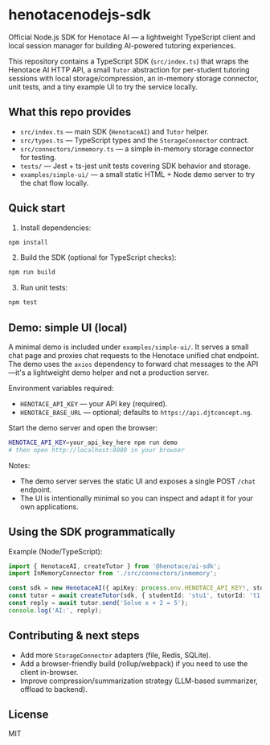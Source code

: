 # henotacenodejs-sdk

Official Node.js SDK for Henotace AI — a lightweight TypeScript client and local session manager for building AI-powered tutoring experiences.

This repository contains a TypeScript SDK (`src/index.ts`) that wraps the Henotace AI HTTP API, a small `Tutor` abstraction for per-student tutoring sessions with local storage/compression, an in-memory storage connector, unit tests, and a tiny example UI to try the service locally.

## What this repo provides

- `src/index.ts` — main SDK (`HenotaceAI`) and `Tutor` helper.
- `src/types.ts` — TypeScript types and the `StorageConnector` contract.
- `src/connectors/inmemory.ts` — a simple in-memory storage connector for testing.
- `tests/` — Jest + ts-jest unit tests covering SDK behavior and storage.
- `examples/simple-ui/` — a small static HTML + Node demo server to try the chat flow locally.

## Quick start

1. Install dependencies:

```bash
npm install
```

2. Build the SDK (optional for TypeScript checks):

```bash
npm run build
```

3. Run unit tests:

```bash
npm test
```

## Demo: simple UI (local)

A minimal demo is included under `examples/simple-ui/`. It serves a small chat page and proxies chat requests to the Henotace unified chat endpoint. The demo uses the `axios` dependency to forward chat messages to the API—it's a lightweight demo helper and not a production server.

Environment variables required:

- `HENOTACE_API_KEY` — your API key (required).
- `HENOTACE_BASE_URL` — optional; defaults to `https://api.djtconcept.ng`.

Start the demo server and open the browser:

```bash
HENOTACE_API_KEY=your_api_key_here npm run demo
# then open http://localhost:8080 in your browser
```

Notes:

- The demo server serves the static UI and exposes a single POST `/chat` endpoint.
- The UI is intentionally minimal so you can inspect and adapt it for your own applications.

## Using the SDK programmatically

Example (Node/TypeScript):

```ts
import { HenotaceAI, createTutor } from '@henotace/ai-sdk';
import InMemoryConnector from './src/connectors/inmemory';

const sdk = new HenotaceAI({ apiKey: process.env.HENOTACE_API_KEY!, storage: new InMemoryConnector() });
const tutor = await createTutor(sdk, { studentId: 'stu1', tutorId: 't1', tutorName: 'Math Tutor', subject: { id: 'math', name: 'Mathematics', topic: 'algebra' } });
const reply = await tutor.send('Solve x + 2 = 5');
console.log('AI:', reply);
```

## Contributing & next steps

- Add more `StorageConnector` adapters (file, Redis, SQLite).
- Add a browser-friendly build (rollup/webpack) if you need to use the client in-browser.
- Improve compression/summarization strategy (LLM-based summarizer, offload to backend).

## License

MIT
